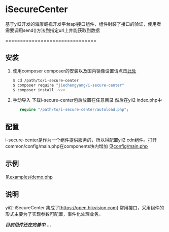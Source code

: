 # iSecureCenter

基于yii2开发的海康威视开发平台api接口组件，组件封装了接口的验证，使用者需要调用send()方法到指定url上并能获取到数据

===============================

安装
---------------
1. 使用composer
     composer的安装以及国内镜像设置请点击[此处](http://www.phpcomposer.com/)
     
     ```bash
     $ cd /path/to/i-secure-center
     $ composer require "jiechengyang/i-secure-center"
     $ composer install -vvv
     ```
2. 手动导入
    下载i-secure-center包后放置在任意目录
    然后在yii2 index.php中
    ```php
       require "/path/to/i-secure-center/autoload.php";
    ```
 

配置
-------------
i-secure-center是作为一个组件提供服务的，所以得配置yii2 cdn组件。打开common/config/main.php在components块内增加
见[config/main.php](config/main.php)

示例
-------------
见[examples/demo.php](examples/demo.php)


说明
-------------
yii2-iSecureCenter 集成了[https://open.hikvision.com]
常用接口，采用组件的形式主要为了实现参数可配置，事件化处理业务。

**_目前组件还在完善中...._**